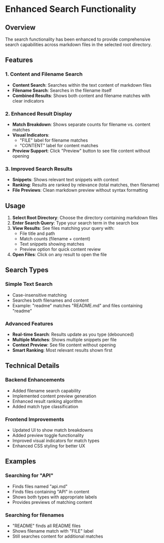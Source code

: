 # Enhanced Search Functionality

## Overview
The search functionality has been enhanced to provide comprehensive search capabilities across markdown files in the selected root directory.

## Features

### 1. Content and Filename Search
- **Content Search**: Searches within the text content of markdown files
- **Filename Search**: Searches in the filename itself
- **Combined Results**: Shows both content and filename matches with clear indicators

### 2. Enhanced Result Display
- **Match Breakdown**: Shows separate counts for filename vs. content matches
- **Visual Indicators**: 
  - "FILE" label for filename matches
  - "CONTENT" label for content matches
- **Preview Support**: Click "Preview" button to see file content without opening

### 3. Improved Search Results
- **Snippets**: Shows relevant text snippets with context
- **Ranking**: Results are ranked by relevance (total matches, then filename)
- **File Previews**: Clean markdown preview without syntax formatting

## Usage

1. **Select Root Directory**: Choose the directory containing markdown files
2. **Enter Search Query**: Type your search term in the search box
3. **View Results**: See files matching your query with:
   - File title and path
   - Match counts (filename + content)
   - Text snippets showing matches
   - Preview option for quick content review
4. **Open Files**: Click on any result to open the file

## Search Types

### Simple Text Search
- Case-insensitive matching
- Searches both filenames and content
- Example: "readme" matches "README.md" and files containing "readme"

### Advanced Features
- **Real-time Search**: Results update as you type (debounced)
- **Multiple Matches**: Shows multiple snippets per file
- **Context Preview**: See file content without opening
- **Smart Ranking**: Most relevant results shown first

## Technical Details

### Backend Enhancements
- Added filename search capability
- Implemented content preview generation
- Enhanced result ranking algorithm
- Added match type classification

### Frontend Improvements
- Updated UI to show match breakdowns
- Added preview toggle functionality
- Improved visual indicators for match types
- Enhanced CSS styling for better UX

## Examples

### Searching for "API"
- Finds files named "api.md"
- Finds files containing "API" in content
- Shows both types with appropriate labels
- Provides previews of matching content

### Searching for filenames
- "README" finds all README files
- Shows filename match with "FILE" label
- Still searches content for additional matches

